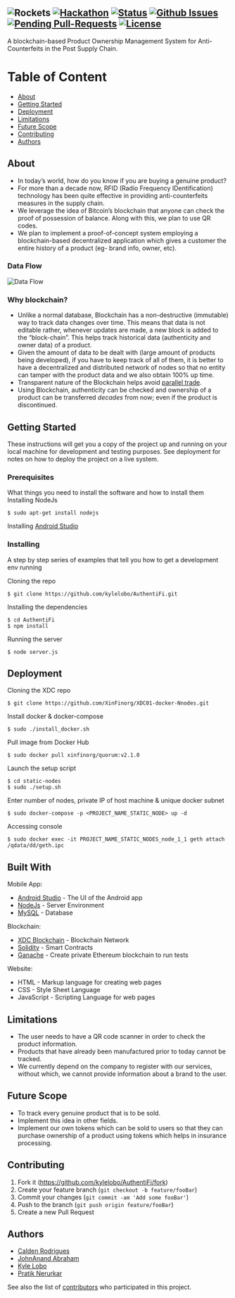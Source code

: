 ![Rockets](https://imgur.com/1xXwOoZ.png) 
[![Hackathon](https://img.shields.io/badge/hackathon-SPIT-orange.svg)](http://csi.spit.ac.in/hackathon/) [![Status](https://img.shields.io/badge/status-active-green.svg)]() [![Github Issues](http://githubbadges.herokuapp.com/kylelobo/AuthentiFi/issues.svg?style=flat-square)](https://github.com/kylelobo/AuthentiFi/issues) [![Pending Pull-Requests](http://githubbadges.herokuapp.com/kylelobo/AuthentiFi/pulls.svg?style=flat-square)](https://github.com/kylelobo/AuthentiFi/pulls) [![License](https://img.shields.io/badge/license-GNU-blue.svg)](LICENSE.md)
---

A blockchain-based Product Ownership Management System for Anti-Counterfeits in the Post Supply Chain.

# Table of Content
+ [About](#description)
+ [Getting Started](#getting_started)
+ [Deployment](#deployment)
+ [Limitations](#limitations)
+ [Future Scope](#future_scope)
+ [Contributing](#contributing)
+ [Authors](#authors)

## About<a name="description"></a>
+ In today’s world, how do you know if you are buying a genuine product?
+ For more than a decade now, RFID (Radio Frequency IDentification) technology has been quite effective in providing anti-counterfeits measures in the supply chain.
+ We leverage the idea of Bitcoin’s blockchain that anyone can check the proof of possession of balance. Along with this, we plan to use QR codes.
+ We plan to implement a proof-of-concept system employing a blockchain-based decentralized application which gives a customer the entire history of a product (eg- brand info, owner, etc).

### Data Flow
![Data Flow](https://imgur.com/VGIPtDU.png)


### Why blockchain?<a name="why_blockchain"></a>
+ Unlike a normal database, Blockchain has a non-destructive (immutable) way to track data changes over time. This means that data is not editable rather, whenever updates are made, a new block is added to the “block-chain”. This helps track historical data (authenticity and owner data) of a product.
+ Given the amount of data to be dealt with (large amount of products being developed), if you have to keep track of all of them, it is better to have a decentralized and distributed network of nodes so that no entity can tamper with the product data and we also obtain 100% up time.
+ Transparent nature of the Blockchain helps avoid [parallel trade](https://en.wikipedia.org/wiki/Parallel_import).
+ Using Blockchain, authenticity can be checked and ownership of a product can be transferred _decades_ from now; even if the product is discontinued.

## Getting Started<a name="getting_started"></a>

These instructions will get you a copy of the project up and running on your local machine for development and testing purposes. See deployment for notes on how to deploy the project on a live system.

### Prerequisites

What things you need to install the software and how to install them
Installing NodeJs
```
$ sudo apt-get install nodejs
```
Installing [Android Studio](https://developer.android.com/studio/)


### Installing

A step by step series of examples that tell you how to get a development env running

Cloning the repo
```
$ git clone https://github.com/kylelobo/AuthentiFi.git
```
Installing the dependencies
```
$ cd AuthentiFi
$ npm install
```
Running the server
```
$ node server.js
```

## Deployment<a name="deployment"></a>
Cloning the XDC repo
```
$ git clone https://github.com/XinFinorg/XDC01-docker-Nnodes.git    
```
Install docker & docker-compose
```
$ sudo ./install_docker.sh
```
Pull image from Docker Hub
```
$ sudo docker pull xinfinorg/quorum:v2.1.0
```
Launch the setup script
```
$ cd static-nodes 
$ sudo ./setup.sh
```
Enter number of nodes, private IP of host machine & unique docker subnet
```
$ sudo docker-compose -p <PROJECT_NAME_STATIC_NODE> up -d
```
Accessing console
```
$ sudo docker exec -it PROJECT_NAME_STATIC_NODES_node_1_1 geth attach /qdata/dd/geth.ipc
```

## Built With<a name="built_with"></a>
Mobile App:
+ [Android Studio](https://developer.android.com/studio/) - The UI of the Android app
+ [NodeJs](https://nodejs.org/en/) - Server Environment
+ [MySQL](https://dev.mysql.com/downloads/os-linux.html) - Database

Blockchain:
+ [XDC Blockchain](https://www.xinfin.org/) - Blockchain Network
+ [Solidity](https://github.com/ethereum/solidity) - Smart Contracts
+ [Ganache](https://truffleframework.com/ganache) - Create private Ethereum blockchain to run tests

Website:
+ HTML - Markup language for creating web pages
+ CSS - Style Sheet Language
+ JavaScript - Scripting Language for web pages

## Limitations<a name="limitations"></a>
+ The user needs to have a QR code scanner in order to check the product information.
+ Products that have already been manufactured prior to today cannot be tracked.
+ We currently depend on the company to register with our services, without which, we cannot provide information about a brand to the user.

## Future Scope<a name="future_scope"></a>
+ To track every genuine product that is to be sold.
+ Implement this idea in other fields.
+ Implement our own tokens which can be sold to users so that they can purchase ownership of a product using tokens which helps in insurance processing. 

## Contributing<a name="contributing"></a>

1. Fork it (<https://github.com/kylelobo/AuthentiFi/fork>)
2. Create your feature branch (`git checkout -b feature/fooBar`)
3. Commit your changes (`git commit -am 'Add some fooBar'`)
4. Push to the branch (`git push origin feature/fooBar`)
5. Create a new Pull Request

## Authors<a name="authors"></a>

+ [Calden Rodrigues](https://github.com/caldenrodrigues) <br>
+ [JohnAnand Abraham](https://github.com/johnanand) <br>
+ [Kyle Lobo](https://github.com/kylelobo) <br>
+ [Pratik Nerurkar](https://github.com/PlayPratz) <br>

See also the list of [contributors](https://github.com/kylelobo/AuthentiFi/contributors) who participated in this project.
